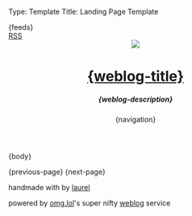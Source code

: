 Type: Template
Title: Landing Page Template

<!DOCTYPE html>
<html lang="en">
<head>
<title>{weblog-title}</title>
<meta charset="utf-8">
<meta name="viewport" content="width=device-width, initial-scale=1">
{feeds}
<style>
@import url('https://static.omg.lol/type/font-honey.css');
@import url('https://static.omg.lol/type/font-lato-regular.css');
@import url('https://static.omg.lol/type/font-lato-bold.css');
@import url('https://static.omg.lol/type/font-lato-italic.css');
@import url('https://static.omg.lol/type/font-md-io.css');
@import url('https://static.omg.lol/type/fontawesome-free/css/all.css');
</style>

<link rel="stylesheet" href="https://laurel.weblog.lol/style.css">

<div id="top-nav">
	<a href="https://laurel.weblog.lol/xml.rss" class="no-line"><i class="fa-solid fa-square-rss"></i> <span class="no-line">RSS</span></a>
	</div>
</head>
<body>

<div class="gradient-bg">
	<header>
    <img class="header-img" src="https://i.postimg.cc/9FZvWMzb/circle.png">
	<h1 id="weblog-title" class="gradient"><a href="{base-path}">{weblog-title}</a></h1>
	<h5 class="description">{weblog-description}</h5>
	<nav>
	{navigation}
</nav>
</header>
</div>

<main>

{body}

<nav>
{previous-page}
{next-page}
</nav>

</main>

<footer class="footer-main">
	<p>handmade with <i class="fa-solid fa-heart" style="color: var(--pink)"></i> by <a href="https://laurel.omg.lol">laurel</a></p>
	<p>powered by <a href="https://home.omg.lol/referred-by/laurel">omg.lol</a>'s super nifty <a href="https://weblog.lol">weblog</a> service </p>
	</footer>

</body>
</html>